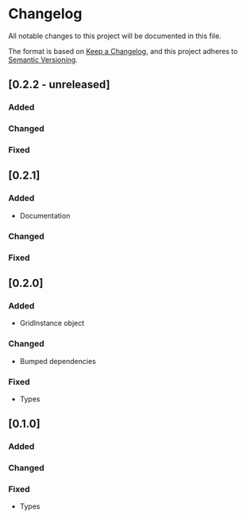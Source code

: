 # Changelog

All notable changes to this project will be documented in this file.

The format is based on [Keep a Changelog](https://keepachangelog.com/en/1.0.0/),
and this project adheres to [Semantic Versioning](https://semver.org/spec/v2.0.0.html).

## [0.2.2 - unreleased]
### Added
### Changed
### Fixed

## [0.2.1]
### Added
- Documentation
### Changed
### Fixed

## [0.2.0]
### Added
- GridInstance object
### Changed
- Bumped dependencies
### Fixed
- Types

## [0.1.0]
### Added
### Changed
### Fixed
- Types
